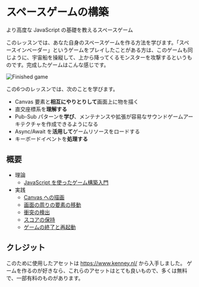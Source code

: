 # スペースゲームの構築

より高度な JavaScript の基礎を教えるスペースゲーム

このレッスンでは、あなた自身のスペースゲームを作る方法を学びます。「スペースインベーダー」というゲームをプレイしたことがある方は、このゲームも同じように、宇宙船を操縦して、上から降ってくるモンスターを攻撃するというものです。完成したゲームはこんな感じです。

![Finished game](../images/pewpew.gif)

この6つのレッスンでは、次のことを学びます。

- Canvas 要素と**相互にやりとりして**画面上に物を描く
- 直交座標系を**理解する**
- Pub-Sub パターンを**学び**、メンテナンスや拡張が容易なサウンドゲームアーキテクチャを作成できるようになる
- Async/Await を**活用して**ゲームリソースをロードする
- キーボードイベントを**処理する**

## 概要

- 理論
   - [JavaScript を使ったゲーム構築入門](../1-introduction/translations/README.ja.md)
- 実践
   - [Canvas への描画](../2-drawing-to-canvas/translations/README.ja.md)
   - [画面の周りの要素の移動](../3-moving-elements-around/translations/README.ja.md)
   - [衝突の検出](../4-collision-detection/translations/README.ja.md)
   - [スコアの保持](../5-keeping-score/translations/README.ja.md)
   - [ゲームの終了と再起動](../6-end-condition/translations/README.ja.md)

## クレジット

このために使用したアセットは https://www.kenney.nl/ から入手しました。
ゲームを作るのが好きなら、これらのアセットはとても良いもので、多くは無料で、一部有料のものがあります。
